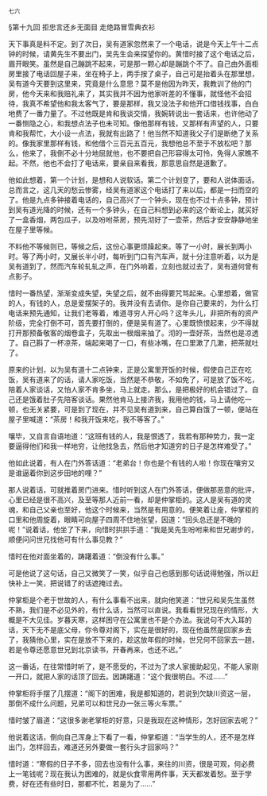    七六 

   §第十九回 拒忠言还乡无面目 走绝路冒雪典衣衫

   天下事真是料不定。到了次日，吴有道家忽然来了一个电话，说是今天上午十二点钟的时候，请黄先生不要出门，吴先生会来探望你的。黄惜时接了这个电话之后，眉开眼笑。虽然是自己蹦跳不起来，可是那一颗心却是蹦跳个不了。自己由外面柜房里接了电话回屋子来，坐在椅子上，两手按了桌子，自己可是抬着头在那里想，吴有道今天要到这里来，究竟是什么意思？莫不是他因为昨天，我教训了他的门房，他今天来和我赔礼来了，其实我并不因为他家听差的不懂事，就怪他不会招待，我真不希望他和我太客气了，要是那样，我又没法子和他开口借钱找事，白白地费了一番力量了。不过他既是肯和我谈交情，我婉转说出一套话来，也许他动了一番恻隐之心，和我想点法子也未可知。像他那样有钱，又那样有声望的人，只要肯和我帮忙，大小设一点法，我就有出路了！他当然不知道我父子们是断绝了关系的。像我家里那样有钱，和他借个三百元五百元，我想他总不至于不放松吧？那么，他来了，我倒不必十分地屈就他，也不要把自己形容得太可怜，免得人家瞧不起。不然，他也不会打了电话来，要亲自来看我，那意思自然是道歉了。

   他如此想着，第一个计划，是想和人说软话。第二个计划变了，要和人说体面话。总而言之，这几天的愁云惨雾，经吴有道家这个电话打了来以后，都是一扫而空的了。他是九点多钟接着电话的，自己高兴了一个钟头，现在也不过十点多钟，预计到吴有道光降的时候，还有一个多钟头，在自己料想到必来的这个断论上，就买好了一盒香烟，两包瓜子，以及吩咐茶房，预先沏好了一壶茶，然后才安安静静地坐在屋子里等候。

   不料他不等候则已，等候之后，这份心事更烦躁起来。等了一小时，展长到两小时。等了两小时，又展长半小时，每听到门口有汽车声，就十分注意听着，以为是吴有道到了，然而汽车轮轧轧之声，在门外响着，立刻也就过去了，吴有道何曾有点影子。

   惜时一番热望，渐渐变成失望，失望之后，就不由得要咒骂起来。心里想着，做官的人，有钱的人，总是爱摆架子的。我并没有去请你。是你自己要来的，为什么打电话来预先通知，让我们老等着，难道寻穷人开心吗？这年头儿，非把所有的资产阶级，完全打倒不可，首先要打倒的，便是吴有道了。心里既愤恨起来，少不得就打开那预备敬客的烟卷盒子，先取出一根烟来抽了。沏的一壶好茶，当然也是凉透了。自己斟了一杯凉茶，端起来喝了一口，有些冰嘴，在口里漱了几漱，把茶就吐了。

   原来的计划，以为吴有道十二点钟来，正是公寓里开饭的时候，假使自己正在吃饭，吴有道来了的话，请人家吃饭，当然是不恭敬，不如免了，可是放了饭不吃，陪着人家谈话，又怕人家不肯多坐，马上就走。那么，是把极好的机会错过了。自己还是饿着肚子先陪客谈话。果然他肯马上接济我，我用他的钱，马上请他吃一顿，也无关紧要，可是到了现在，并不见吴有道到来，自己算白饿了一顿，便站在屋子里喊道：“茶房！和我开饭来吃，我不等客了。”

   嚷毕，又自言自语地道：“这班有钱的人，我是恨透了，我若有那种势力，我一定要逼得他们和我一样地穷，让他找急去，然后他才知道穷的日子是怎样难受了。”

   他如此说着，有人在门外答话道：“老弟台！你也是个有钱的人啦！你现在嚷穷又是谁逼着你到这步田地的哩？”

   那人说着话，可就推着房门进来。惜时听到这人在门外答话，便做那恶意的批评，心里已经是很不高兴，及至等那人近前一看，却是仲掌柜的。这人是吴有道的灵魂，和自己父亲也至好，他这个时候来，当然是有用意的。便笑着让座，仲掌柜的口里和他周旋着，眼睛可向屋子四周不住地张望，因道：“回头总还是不晚的呢！”说着话，他坐了下来，向惜时拱拱手道：“我是吴先生吩咐来和世兄谢步的，顺便问问世兄找他可有什么事见教？”

   惜时在他对面坐着的，踌躇着道：“倒没有什么事。”

   可是他说了这句话，自己又微笑了一笑，似乎自己也感到那句话说得勉强，所以赶快补上一笑，把说错了的话遮掩过去。

   仲掌柜是个老于世故的人，有什么事看不出来，就向他笑道：“世兄和吴先生虽然不熟，我们是不必见外的，有什么话，当然可以直说。我看看世兄现在的情形，大概是不大见佳。岁暮天寒，这样困守在公寓里也不是个办法。我说句不大入耳的话，天下无不是底父母，你令尊对阁下，实在是很好的，现在他虽然是回家乡去了，我猜他心里，实在是放不下来的，趁这放年假的时候，世兄何不回家去一趟，若是令尊还愿意世兄到北京读书，开春再来，也还不迟。”

   这一番话，在往常惜时听了，是不愿受的，不过为了求人家援助起见，不能人家刚一开口，就把人家的话顶了回去。因踌躇道：“这个我很明白。不过……”

   仲掌柜将手摆了几摆道：“阁下的困难，我是都知道的，若说到欠缺川资这一层，那倒不成什么问题，兄弟可以和世兄办一张三等火车票。”

   惜时皱了眉道：“这很多谢老掌柜的好意，只是我现在这种情形，怎好回家去呢？”

   他说着这话，倒向自己浑身上下看了一看，仲掌柜道：“当学生的人，还不是怎样出门，怎样回去，难道还另外要做一套行头才回家吗？”

   惜时道：“寒假的日子不多，回去也没有什么事，来往的川资，很是可观，何必费上一笔钱呢？现在我认为困难的，就是伙食零用两件事，天天都发着愁。至于学费，好在还有些时日，那都不忙，若是为了……”

